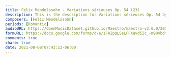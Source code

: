 ```yaml
---
title: Felix Mendelssohn - Variations sérieuses Op. 54 (23)
description: This is the description for Variations sérieuses Op. 54 by Felix Mendelssohn
composers: [Felix Mendelssohn]
periods: [Romantic]
audioURL: https://OpenMusicDataset.github.io/Maestro/maestro-v3.0.0/2015/MIDI-Unprocessed_R2_D2-12-13-15_mid--AUDIO-from_mp3_13_R2_2015_wav--1.midi
formURL: https://docs.google.com/forms/d/e/1FAIpQLSeLFFXavdiIc_-m90vbdfeJqi-cASfj4pYMOHbEQcyKBKj7jA/viewform
comments: true
share: true
date: 2021-08-08T07:43:13-06:00
---
```

